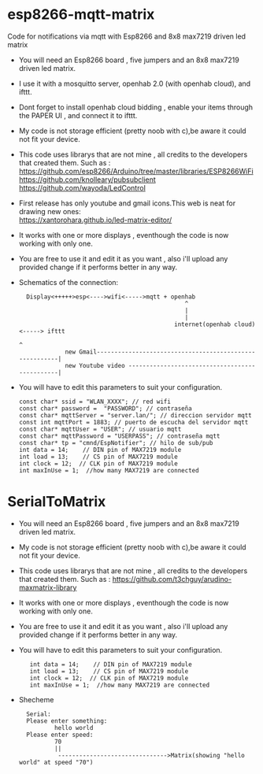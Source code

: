 # esp8266-mqtt-matrix
Code for notifications via mqtt with Esp8266 and 8x8 max7219 driven led matrix


- You will need an Esp8266 board , five jumpers and an 8x8 max7219 driven led matrix.
- I use it with a mosquitto server, openhab 2.0 (with openhab cloud), and ifttt.
- Dont forget to install openhab cloud bidding , enable your items through the PAPER UI , and connect it to ifttt.
- My code is not storage efficient (pretty noob with c),be aware it could not fit your device.
- This code uses librarys that are not mine , all credits to the developers that created them. Such as :
        https://github.com/esp8266/Arduino/tree/master/libraries/ESP8266WiFi                                                               
        https://github.com/knolleary/pubsubclient                                                                                         
        https://github.com/wayoda/LedControl

- First release has only youtube and gmail icons.This web is neat for drawing new ones:                                                   
  https://xantorohara.github.io/led-matrix-editor/
- It works with one or more displays , eventhough the code is now working with only one.
- You are free to use it and edit it as you want , also i'll upload any provided change if it 
  performs better in any way.
- Schematics of the connection:
  
        Display<+++++>esp<---->wifi<----->mqtt + openhab
                                                     ^
                                                     |
                                                     |
                                                  internet(openhab cloud)<-----> ifttt
                                                                                    ^
                   new Gmail--------------------------------------------------------|                      
                   new Youtube video -----------------------------------------------|                      
                                                     
                              
- You will have to edit this parameters to suit your configuration.
      
      const char* ssid = "WLAN_XXXX"; // red wifi
      const char* password =  "PASSWORD"; // contraseña
      const char* mqttServer = "server.lan/"; // direccion servidor mqtt
      const int mqttPort = 1883; // puerto de escucha del servidor mqtt
      const char* mqttUser = "USER"; // usuario mqtt
      const char* mqttPassword = "USERPASS"; // contraseña mqtt
      const char* tp = "cmnd/EspNotifier"; // hilo de sub/pub
      int data = 14;    // DIN pin of MAX7219 module
      int load = 13;    // CS pin of MAX7219 module
      int clock = 12;  // CLK pin of MAX7219 module
      int maxInUse = 1;  //how many MAX7219 are connected

# SerialToMatrix

- You will need an Esp8266 board , five jumpers and an 8x8 max7219 driven led matrix.
- My code is not storage efficient (pretty noob with c),be aware it could not fit your device.
- This code uses librarys that are not mine , all credits to the developers that created them. Such as :
        https://github.com/t3chguy/arudino-maxmatrix-library                                                                            
        
- It works with one or more displays , eventhough the code is now working with only one.
- You are free to use it and edit it as you want , also i'll upload any provided change if it 
  performs better in any way.
  
- You will have to edit this parameters to suit your configuration.

         int data = 14;    // DIN pin of MAX7219 module
         int load = 13;    // CS pin of MAX7219 module
         int clock = 12;  // CLK pin of MAX7219 module
         int maxInUse = 1;  //how many MAX7219 are connected
         
- Shecheme
        
        Serial:
        Please enter something: 
                hello world
        Please enter speed: 
                70
                ||
                 ------------------------------->Matrix(showing "hello world" at speed "70")


